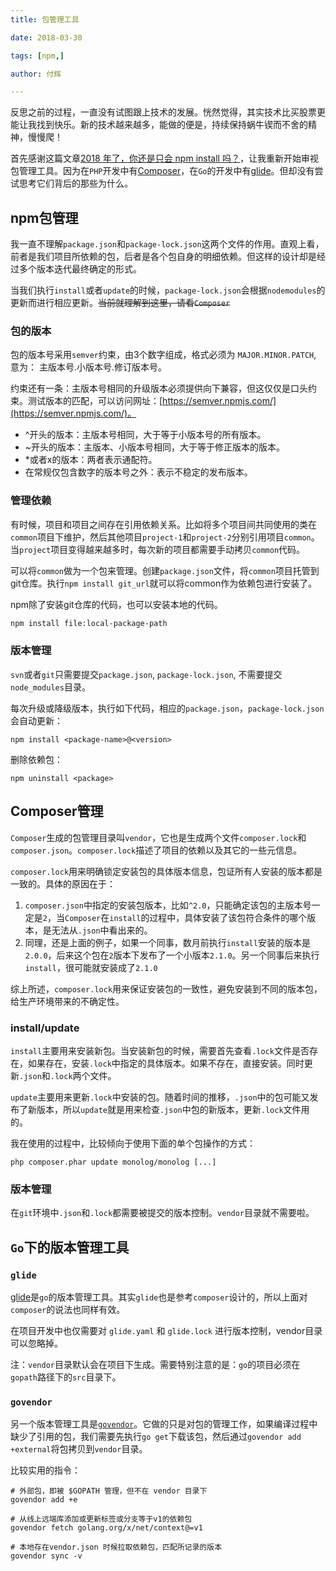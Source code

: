 ```yaml
---
title: 包管理工具

date: 2018-03-30

tags: [npm,]

author: 付辉

---
```


反思之前的过程，一直没有试图跟上技术的发展。恍然觉得，其实技术比买股票更能让我找到快乐。新的技术越来越多，能做的便是，持续保持蜗牛锲而不舍的精神，慢慢爬！

首先感谢这篇文章[2018 年了，你还是只会 npm install 吗？](http://mp.weixin.qq.com/s/3FOWBdErX0Xl3uGoyuzI8g)，让我重新开始审视包管理工具。因为在`PHP`开发中有[Composer](https://getcomposer.org/)，在`Go`的开发中有[glide](https://github.com/Masterminds/glide)。但却没有尝试思考它们背后的那些为什么。

## npm包管理

我一直不理解`package.json`和`package-lock.json`这两个文件的作用。直观上看，前者是我们项目所依赖的包，后者是各个包自身的明细依赖。但这样的设计却是经过多个版本迭代最终确定的形式。

当我们执行`install`或者`update`的时候，`package-lock.json`会根据`nodemodules`的更新而进行相应更新。~~当前就理解到这里，请看`Composer`~~

### 包的版本

包的版本号采用`semver`约束，由3个数字组成，格式必须为 `MAJOR.MINOR.PATCH`, 意为： 主版本号.小版本号.修订版本号。

约束还有一条：主版本号相同的升级版本必须提供向下兼容，但这仅仅是口头约束。测试版本的匹配，可以访问网址：[https://semver.npmjs.com/](https://semver.npmjs.com/)。

- ^开头的版本：主版本号相同，大于等于小版本号的所有版本。
- ~开头的版本：主版本、小版本号相同，大于等于修正版本的版本。
- *或者x的版本：两者表示通配符。
- 在常规仅包含数字的版本号之外：表示不稳定的发布版本。

### 管理依赖

有时候，项目和项目之间存在引用依赖关系。比如将多个项目间共同使用的类在`common`项目下维护，然后其他项目`project-1`和`project-2`分别引用项目`common`。当`project`项目变得越来越多时，每次新的项目都需要手动拷贝`common`代码。

可以将`common`做为一个包来管理。创建`package.json`文件，将`common`项目托管到git仓库。执行`npm install git_url`就可以将common作为依赖包进行安装了。

npm除了安装git仓库的代码，也可以安装本地的代码。
```bash
npm install file:local-package-path
```

### 版本管理

`svn`或者`git`只需要提交`package.json`, `package-lock.json`, 不需要提交`node_modules`目录。

每次升级或降级版本，执行如下代码，相应的`package.json`，`package-lock.json`会自动更新：
```
npm install <package-name>@<version>
```

删除依赖包：
```
npm uninstall <package>
```

## Composer管理

`Composer`生成的包管理目录叫`vendor`，它也是生成两个文件`composer.lock`和`composer.json`。`composer.lock`描述了项目的依赖以及其它的一些元信息。

`composer.lock`用来明确锁定安装包的具体版本信息，包证所有人安装的版本都是一致的。具体的原因在于：

1. `composer.json`中指定的安装包版本，比如`^2.0`，只能确定该包的主版本号一定是`2`，当`Composer`在`install`的过程中，具体安装了该包符合条件的哪个版本，是无法从`.json`中看出来的。
2. 同理，还是上面的例子，如果一个同事，数月前执行`install`安装的版本是`2.0.0`，后来这个包在`2`版本下发布了一个小版本`2.1.0`。另一个同事后来执行`install`，很可能就安装成了`2.1.0`

综上所述，`composer.lock`用来保证安装包的一致性，避免安装到不同的版本包，给生产环境带来的不确定性。

### install/update

`install`主要用来安装新包。当安装新包的时候，需要首先查看`.lock`文件是否存在，如果存在，安装`.lock`中指定的具体版本。如果不存在，直接安装。同时更新`.json`和`.lock`两个文件。

`update`主要用来更新`.lock`中安装的包。随着时间的推移，`.json`中的包可能又发布了新版本，所以`update`就是用来检查`.json`中包的新版本，更新`.lock`文件用的。

我在使用的过程中，比较倾向于使用下面的单个包操作的方式：
```
php composer.phar update monolog/monolog [...]
```

### 版本管理

在`git`环境中`.json`和`.lock`都需要被提交的版本控制。`vendor`目录就不需要啦。

## `Go`下的版本管理工具
### `glide`

[glide](https://github.com/Masterminds/glide)是`go`的版本管理工具。其实`glide`也是参考`composer`设计的，所以上面对`composer`的说法也同样有效。

在项目开发中也仅需要对 `glide.yaml` 和 `glide.lock` 进行版本控制，vendor目录可以忽略掉。

注：`vendor`目录默认会在项目下生成。需要特别注意的是：`go`的项目必须在`gopath`路径下的`src`目录下。

### `govendor`

另一个版本管理工具是[`govendor`](https://github.com/kardianos/govendor)。它做的只是对包的管理工作，如果编译过程中缺少了引用的包，我们需要先执行`go get`下载该包，然后通过`govendor add +external`将包拷贝到`vendor`目录。

比较实用的指令：
```
# 外部包，即被 $GOPATH 管理，但不在 vendor 目录下
govendor add +e 

# 从线上远端库添加或更新标签或分支等于v1的依赖包
govendor fetch golang.org/x/net/context@=v1

# 本地存在vendor.json 时候拉取依赖包，匹配所记录的版本
govendor sync -v
```
